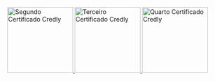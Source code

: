<a href="https://www.credly.com/earner/earned/badge/d90b0a88-8b2e-4551-a132-78bec213db55" target="blank">
  <img src="https://images.credly.com/size/680x680/images/1fdfeaeb-e61c-4450-bdfe-a07bd4e715df/image.png" alt="Segundo Certificado Credly" width="150" />

<a href="https://www.credly.com/badges/d4d72879-08bf-42f5-855f-02cf0547c9c5" target="blank">
  <img src="https://images.credly.com/size/680x680/images/e090c1e1-dbd4-40f8-bbb3-93cc07884d7f/image.png" alt="Terceiro Certificado Credly" width="150" />

<a href="https://www.credly.com/badges/68a5e05d-7561-4f9b-89d9-d2b8650d2768" target="blank">
  <img src="https://images.credly.com/size/680x680/images/b93bf373-3da6-4ada-9879-a0c39d6a11f8/image.png" alt="Quarto Certificado Credly" width="150" />

